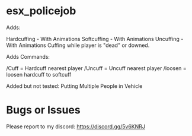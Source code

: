 # esx_policejob

Adds:

Hardcuffing - With Animations
Softcuffing - With Animations
Uncuffing  - With Animations
Cuffing while player is "dead" or downed.

Adds Commands:

/Cuff = Hardcuff nearest player
/Uncuff = Uncuff nearest player
/loosen = loosen hardcuff to softcuff


Added but not tested:
Putting Multiple People in Vehicle





# Bugs or Issues
Please report to my discord: https://discord.gg/5v6KNRJ
